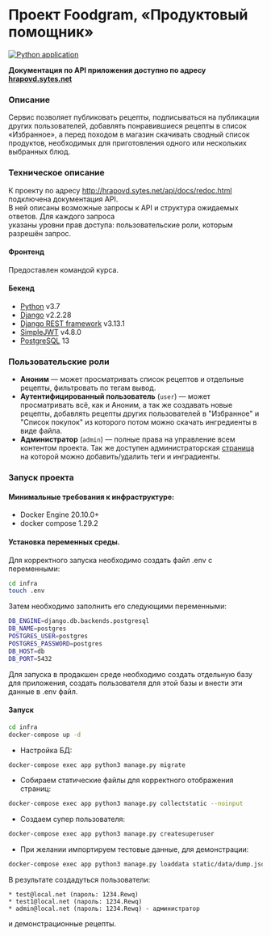 # Проект Foodgram, «Продуктовый помощник»

[![Python application](https://github.com/hrapovd1/foodgram-project-react/actions/workflows/foodgram_workflow.yml/badge.svg)](https://github.com/hrapovd1/foodgram-project-react/actions/workflows/foodgram_workflow.yml)

**Документация по API приложения доступно по адресу [hrapovd.sytes.net](http://hrapovd.sytes.net/api/docs/redoc.html)**

### Описание
Cервис позволяет публиковать рецепты, подписываться на публикации других пользователей,
добавлять понравившиеся рецепты в список «Избранное», а перед походом в магазин
скачивать сводный список продуктов, необходимых для приготовления одного или
нескольких выбранных блюд.

### Техническое описание
К проекту по адресу <http://hrapovd.sytes.net/api/docs/redoc.html> подключена документация API.  
В ней описаны возможные запросы к API и структура ожидаемых ответов. Для каждого запроса  
указаны уровни прав доступа: пользовательские роли, которым разрешён запрос.

#### Фронтенд
Предоставлен командой курса.

#### Бекенд
- [Python] v3.7
- [Django] v2.2.28
- [Django REST framework] v3.13.1
- [SimpleJWT] v4.8.0
- [PostgreSQL] 13

### Пользовательские роли
- **Аноним** — может просматривать список рецептов и отдельные рецепты, фильтровать по тегам вывод.
- **Аутентифицированный пользователь** (`user`) — может просматривать всё, как и Аноним, а так же создавать новые рецепты, добавлять рецепты других пользователей в "Избранное" и "Список покупок" из которого потом можно скачать ингредиенты в виде файла.
- **Администратор** (`admin`) — полные права на управление всем контентом проекта. 
Так же доступен администраторская [страница](http://hrapovd.sytes.net/admin/) на которой можно добавить/удалить теги и инградиенты.
### Запуск проекта
#### Минимальные требования к инфраструктуре:

- Docker Engine 20.10.0+
- docker compose 1.29.2

#### Установка переменных среды.
Для корректного запуска необходимо создать файл .env с переменными:
```BASH
cd infra
touch .env
```
Затем необходимо заполнить его следующими переменными:
```BASH
DB_ENGINE=django.db.backends.postgresql
DB_NAME=postgres
POSTGRES_USER=postgres
POSTGRES_PASSWORD=postgres
DB_HOST=db
DB_PORT=5432
```
Для запуска в продакшен среде необходимо создать отдельную базу для приложения, создать пользователя для этой базы и внести эти данные в .env файл.


#### Запуск
```BASH
cd infra
docker-compose up -d
``` 
- Настройка БД: 
```BASH
docker-compose exec app python3 manage.py migrate
```
- Собираем статические файлы для корректного отображения страниц: 
```BASH
docker-compose exec app python3 manage.py collectstatic --noinput
```
- Создаем супер пользователя: 
```BASH
docker-compose exec app python3 manage.py createsuperuser
```
- При желании импортируем тестовые данные, для демонстрации: 
```BASH
docker-compose exec app python3 manage.py loaddata static/data/dump.json
```
В результате создадуться пользователи:
  
    * test@local.net (пароль: 1234.Rewq)
    * test1@local.net (пароль: 1234.Rewq)
    * admin@local.net (пароль: 1234.Rewq) - администратор
и демонстрационные рецепты.


[//]: # 
  [Python]: <https://www.python.org>
  [Django REST framework]: <https://www.django-rest-framework.org>
  [Django]: <https://www.djangoproject.com>
  [SimpleJWT]: <https://django-rest-framework-simplejwt.readthedocs.io/en/latest/>
  [PostgreSQL]: <https://www.postgresql.org/>